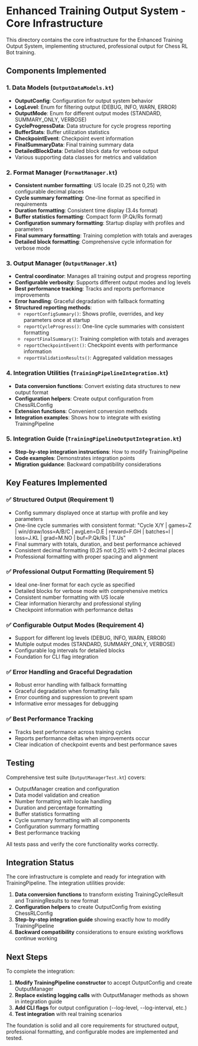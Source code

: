 # Enhanced Training Output System - Core Infrastructure

This directory contains the core infrastructure for the Enhanced Training Output System, implementing structured, professional output for Chess RL Bot training.

## Components Implemented

### 1. Data Models (`OutputDataModels.kt`)
- **OutputConfig**: Configuration for output system behavior
- **LogLevel**: Enum for filtering output (DEBUG, INFO, WARN, ERROR)
- **OutputMode**: Enum for different output modes (STANDARD, SUMMARY_ONLY, VERBOSE)
- **CycleProgressData**: Data structure for cycle progress reporting
- **BufferStats**: Buffer utilization statistics
- **CheckpointEvent**: Checkpoint event information
- **FinalSummaryData**: Final training summary data
- **DetailedBlockData**: Detailed block data for verbose output
- Various supporting data classes for metrics and validation

### 2. Format Manager (`FormatManager.kt`)
- **Consistent number formatting**: US locale (0.25 not 0,25) with configurable decimal places
- **Cycle summary formatting**: One-line format as specified in requirements
- **Duration formatting**: Consistent time display (3.4s format)
- **Buffer statistics formatting**: Compact form (P.Qk/Rs format)
- **Configuration summary formatting**: Startup display with profiles and parameters
- **Final summary formatting**: Training completion with totals and averages
- **Detailed block formatting**: Comprehensive cycle information for verbose mode

### 3. Output Manager (`OutputManager.kt`)
- **Central coordinator**: Manages all training output and progress reporting
- **Configurable verbosity**: Supports different output modes and log levels
- **Best performance tracking**: Tracks and reports performance improvements
- **Error handling**: Graceful degradation with fallback formatting
- **Structured reporting methods**:
  - `reportConfigSummary()`: Shows profile, overrides, and key parameters once at startup
  - `reportCycleProgress()`: One-line cycle summaries with consistent formatting
  - `reportFinalSummary()`: Training completion with totals and averages
  - `reportCheckpointEvent()`: Checkpoint events with performance information
  - `reportValidationResults()`: Aggregated validation messages

### 4. Integration Utilities (`TrainingPipelineIntegration.kt`)
- **Data conversion functions**: Convert existing data structures to new output format
- **Configuration helpers**: Create output configuration from ChessRLConfig
- **Extension functions**: Convenient conversion methods
- **Integration examples**: Shows how to integrate with existing TrainingPipeline

### 5. Integration Guide (`TrainingPipelineOutputIntegration.kt`)
- **Step-by-step integration instructions**: How to modify TrainingPipeline
- **Code examples**: Demonstrates integration points
- **Migration guidance**: Backward compatibility considerations

## Key Features Implemented

### ✅ Structured Output (Requirement 1)
- Config summary displayed once at startup with profile and key parameters
- One-line cycle summaries with consistent format: "Cycle X/Y | games=Z | win/draw/loss=A/B/C | avgLen=D.E | reward=F.GH | batches=I | loss=J.KL | grad=M.NO | buf=P.Qk/Rs | T.Us"
- Final summary with totals, duration, and best performance achieved
- Consistent decimal formatting (0.25 not 0,25) with 1-2 decimal places
- Professional formatting with proper spacing and alignment

### ✅ Professional Output Formatting (Requirement 5)
- Ideal one-liner format for each cycle as specified
- Detailed blocks for verbose mode with comprehensive metrics
- Consistent number formatting with US locale
- Clear information hierarchy and professional styling
- Checkpoint information with performance deltas

### ✅ Configurable Output Modes (Requirement 4)
- Support for different log levels (DEBUG, INFO, WARN, ERROR)
- Multiple output modes (STANDARD, SUMMARY_ONLY, VERBOSE)
- Configurable log intervals for detailed blocks
- Foundation for CLI flag integration

### ✅ Error Handling and Graceful Degradation
- Robust error handling with fallback formatting
- Graceful degradation when formatting fails
- Error counting and suppression to prevent spam
- Informative error messages for debugging

### ✅ Best Performance Tracking
- Tracks best performance across training cycles
- Reports performance deltas when improvements occur
- Clear indication of checkpoint events and best performance saves

## Testing

Comprehensive test suite (`OutputManagerTest.kt`) covers:
- OutputManager creation and configuration
- Data model validation and creation
- Number formatting with locale handling
- Duration and percentage formatting
- Buffer statistics formatting
- Cycle summary formatting with all components
- Configuration summary formatting
- Best performance tracking

All tests pass and verify the core functionality works correctly.

## Integration Status

The core infrastructure is complete and ready for integration with TrainingPipeline. The integration utilities provide:

1. **Data conversion functions** to transform existing TrainingCycleResult and TrainingResults to new format
2. **Configuration helpers** to create OutputConfig from existing ChessRLConfig
3. **Step-by-step integration guide** showing exactly how to modify TrainingPipeline
4. **Backward compatibility** considerations to ensure existing workflows continue working

## Next Steps

To complete the integration:

1. **Modify TrainingPipeline constructor** to accept OutputConfig and create OutputManager
2. **Replace existing logging calls** with OutputManager methods as shown in integration guide
3. **Add CLI flags** for output configuration (--log-level, --log-interval, etc.)
4. **Test integration** with real training scenarios

The foundation is solid and all core requirements for structured output, professional formatting, and configurable modes are implemented and tested.